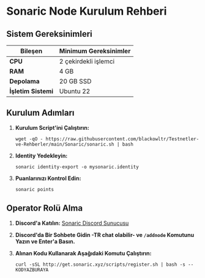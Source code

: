 # Sonaric Node Kurulum Rehberi

## Sistem Gereksinimleri

| Bileşen          | Minimum Gereksinimler |
|------------------|------------------------|
| **CPU**          | 2 çekirdekli işlemci    |
| **RAM**          | 4 GB                   |
| **Depolama**     | 20 GB SSD              |
| **İşletim Sistemi** | Ubuntu 22            |

## Kurulum Adımları

1. **Kurulum Script'ini Çalıştırın:**
   ```shell
   wget -qO - https://raw.githubusercontent.com/blackowltr/Testnetler-ve-Rehberler/main/Sonaric/sonaric.sh | bash
   ```

2. **Identity Yedekleyin:**
   ```shell
   sonaric identity-export -o mysonaric.identity
   ```

3. **Puanlarınızı Kontrol Edin:**
   ```shell
   sonaric points
   ```

## Operator Rolü Alma

1. **Discord'a Katılın:**
   [Sonaric Discord Sunucusu](https://discord.gg/Ngn5faGa)

2. **Discord'da Bir Sohbete Gidin -TR chat olabilir- ve `/addnode` Komutunu Yazın ve Enter'a Basın.**

3. **Alınan Kodu Kullanarak Aşağıdaki Komutu Çalıştırın:**
   ```shell
   curl -sSL http://get.sonaric.xyz/scripts/register.sh | bash -s -- KODYAZBURAYA
   ```
